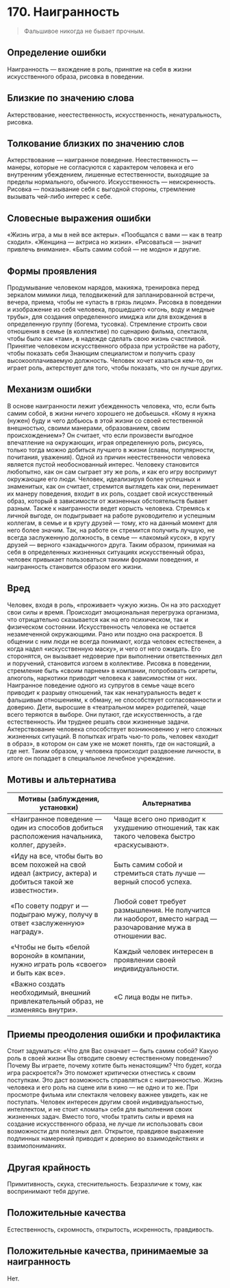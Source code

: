 # 170. Наигранность

> Фальшивое никогда не бывает прочным.

## Определение ошибки
Наигранность — вхождение в роль, принятие на себя в жизни искусственного образа, рисовка в поведении.

## Близкие по значению слова
Актерствование, неестественность, искусственность, ненатуральность, рисовка.

## Толкование близких по значению слов
Актерствование — наигранное поведение.
Неестественность — манеры, которые не согласуются с характером человека и его внутренним убеждением, лишенные естественности, выходящие за пределы нормального, обычного.
Искусственность — неискренность.
Рисовка — показывание себя с выгодной стороны, стремление вызывать чей-либо интерес к себе.

## Словесные выражения ошибки
«Жизнь игра, а мы в ней все актеры».
«Пообщался с вами — как в театр сходил».
«Женщина — актриса но жизни».
«Рисоваться — значит привлечь внимание».
«Быть самим собой — не модно» и другие.

## Формы проявления
Продумывание человеком нарядов, макияжа, тренировка перед зеркалом мимики лица, телодвижений для запланированной встречи, вечера, приема, чтобы не «упасть в грязь лицом».
Рисовка в поведении и изображение из себя человека, прошедшего «огонь, воду и медные трубы», для создания определенного имиджа или для вхождения в определенную группу (богема, тусовка).
Стремление строить свои отношения в семье (в коллективе) по сценарию фильма, спектакля, чтобы было как «там», в надежде сделать свою жизнь счастливой.
Принятие человеком искусственного образа при устройстве на работу, чтобы показать себя
Знающим специалистом и получить сразу высокооплачиваемую должность.
Человек хочет казаться кем-то, он играет роль, актерствует для того, чтобы показать, что он лучше других.

## Механизм ошибки
В основе наигранности лежит убежденность человека, что, если быть самим собой, в жизни ничего хорошего не добьешься. «Кому я нужна (нужен) буду и чего добьюсь в этой жизни со своей естественной внешностью, своими манерами, образованием, своим происхождением»? Он считает, что если произвести выгодное впечатление на окружающих, играя определенную роль, рисуясь, только тогда можно добиться лучшего в жизни (славы, популярности, почитания, уважения).
Одной из причин неестественности человека является пустой необоснованный интерес. Человеку становится любопытно, как он сам сыграет эту же роль, и как его игру воспримут окружающие его люди.
Человек, идеализируя более успешных и знаменитых, как он считает, стремится выглядеть как они, перенимает их манеру поведения, входит в их роль, создает свой искусственный образ, который в зависимости от жизненных обстоятельств бывает разным.
Также к наигранности ведет корысть человека. Стремясь к личной выгоде, он подыгрывает на работе руководителю и успешным коллегам, в семье и в кругу друзей — тому, кто на данный момент для него более значим. Так, на работе он стремится получить лучшую, не всегда заслуженную должность, в семье — «лакомый кусок», в кругу друзей — верного «закадычного» друга.
Таким образом, принимая на себя в определенных жизненных ситуациях искусственный образ, человек привыкает пользоваться такими формами поведения, и наигранность становится образом его жизни.

## Вред
Человек, входя в роль, «проживает» чужую жизнь. Он на это расходует свои силы и время. Происходит эмоциональная перегрузка организма, что отрицательно сказывается как на его психическом, так и физическом состоянии.
Искусственность человека не остается незамеченной окружающими. Рано или поздно она раскроется. В общении с ним люди не всегда понимают, когда человек естественен, а когда надел «искусственную маску», и чего от него ожидать. Его сторонятся, он вызывает недоверие при выполнении ответственных дел и поручений, становится изгоем в коллективе.
Рисовка в поведении, стремление быть «своим парнем» в компании, попробовать сигареты, алкоголь, наркотики приводит человека к зависимостям от них.
Наигранное поведение одного из супругов в семье чаще всего приводит к разрыву отношений, так как ненатуральность ведет к фальшивым отношениям, к обману, не способствует согласованности и доверию.
Дети, выросшие в «театральном мире» родителей, чаще всего теряются в выборе. Они путают, где искусственность, а где естественность. Им труднее решать свои жизненные задачи.
Актерствование человека способствует возникновению у него сложных жизненных ситуаций. В попытках играть чью-то роль, человек «входит в образ», в котором он сам уже не может понять, где он настоящий, а где нет. Таким образом, у человека происходит раздвоение личности, в итоге он попадает в специальное лечебное учреждение.

## Мотивы и альтернатива
Мотивы (заблуждения, установки) | Альтернатива
---|---
«Наигранное поведение — один из способов добиться расположения начальника, коллег, друзей».	| Чаще всего оно приводит к ухудшению отношений, так как такого человека быстро «раскусывают».
«Иду на все, чтобы быть во всем похожей на свой идеал (актрису, актера) и добиться такой же известности».	| Быть самим собой и стремиться стать лучше — верный способ успеха.
«По совету подруг и — подыграю мужу, получу в ответ «заслуженную» награду».	| Любой совет требует размышления. Не получится ли наоборот, вместо наград — разочарование мужа в отношении вас.
«Чтобы не быть «белой вороной» в компании, нужно играть роль «своего» и быть как все».	| Каждый человек интересен в проявлении своей индивидуальности.
«Важно создать необходимый, внешний привлекательный образ, не изменяясь внутри».	| «С лица воды не пить».

## Приемы преодоления ошибки и профилактика
Стоит задуматься:
«Что для Вас означает — быть самим собой?
Какую роль в своей жизни Вы отводите своему естественному поведению?
Почему Вы играете, почему хотите быть ненастоящим?
Что будет, когда игра раскроется?» Это поможет критически отнестись к своим поступкам. Это даст возможность справляться с наигранностью.
Жизнь человека и его роль на сцене или в кино — не одно и то же. При просмотре фильма или спектакля человеку важнее увидеть, как не поступать.
Человек интересен другим своей индивидуальностью, интеллектом, и не стоит «ломать» себя для выполнения своих жизненных задач.
Вместо того, чтобы тратить силы и время на создание искусственного образа, не лучше ли использовать свои возможности для полезных дел.
Открытое, правдивое выражение подлинных намерений приводит к доверию во взаимодействиях и взаимопониманиях.

## Другая крайность 
Примитивность, скука, стеснительность. Безразличие к тому, как воспринимают тебя другие.

## Положительные качества 
Естественность, скромность, открытость, искренность, правдивость.

## Положительные качества, принимаемые за наигранность 
Нет.
